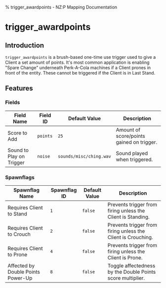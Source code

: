 % trigger_awardpoints - NZ:P Mapping Documentation
# trigger_awardpoints

## Introduction

`trigger_awardpoints` is a brush-based one-time use trigger used to give a Client a set amount of points. It's most common application is enabling "Spare Change" underneath Perk-A-Cola machines if a Client prones in front of the entity. These cannot be triggered if the Client is in Last Stand.

## Features

### Fields

| Field Name | Field ID | Default Value | Description |
|---|---|---|---|
| Score to Add | `points` | `25` | Amount of score/points gained on trigger.
| Sound to Play on Trigger | `noise` | `sounds/misc/ching.wav` | Sound played when triggered.

### Spawnflags

| Spawnflag Name | Spawnflag ID | Default Value | Description |
|---|---|---|---|
| Requires Client to Stand | `1` | `false` | Prevents trigger from firing unless the Client is Standing.
| Requires Client to Crouch | `2` | `false` | Prevents trigger from firing unless the Client is Crouching.
| Requires Client to Prone | `4` | `false` | Prevents trigger from firing unless the Client is Prone.
| Affected by Double Points Power-Up  | `8` | `false` | Toggle affectedness by the Double Points score multiplier.